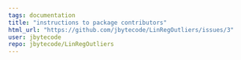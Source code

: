 ```yaml
---
tags: documentation
title: "instructions to package contributors"
html_url: "https://github.com/jbytecode/LinRegOutliers/issues/3"
user: jbytecode
repo: jbytecode/LinRegOutliers
---
```


